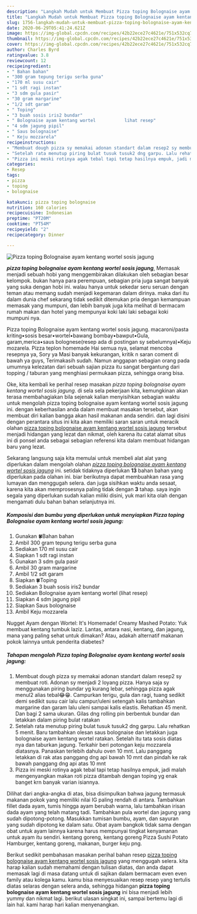 ```yaml
---
description: "Langkah Mudah untuk Membuat Pizza toping Bolognaise ayam kentang wortel sosis jagung, Anti Gagal"
title: "Langkah Mudah untuk Membuat Pizza toping Bolognaise ayam kentang wortel sosis jagung, Anti Gagal"
slug: 1756-langkah-mudah-untuk-membuat-pizza-toping-bolognaise-ayam-kentang-wortel-sosis-jagung-anti-gagal
date: 2020-06-29T05:41:24.621Z
image: https://img-global.cpcdn.com/recipes/42b22ece27c4621e/751x532cq70/pizza-toping-bolognaise-ayam-kentang-wortel-sosis-jagung-foto-resep-utama.jpg
thumbnail: https://img-global.cpcdn.com/recipes/42b22ece27c4621e/751x532cq70/pizza-toping-bolognaise-ayam-kentang-wortel-sosis-jagung-foto-resep-utama.jpg
cover: https://img-global.cpcdn.com/recipes/42b22ece27c4621e/751x532cq70/pizza-toping-bolognaise-ayam-kentang-wortel-sosis-jagung-foto-resep-utama.jpg
author: Charles Byrd
ratingvalue: 3.8
reviewcount: 12
recipeingredient:
- " Bahan bahan"
- "300 gram tepung terigu serba guna"
- "170 ml susu cair"
- "1 sdt ragi instan"
- "3 sdm gula pasir"
- "30 gram margarine"
- "1/2 sdt garam"
- " Toping"
- "3 buah sosis iris2 bundar"
- " Bolognaise ayam kentang wortel           lihat resep"
- "4 sdm jagung pipil"
- " Saus bolognaise"
- " Keju mozzarela"
recipeinstructions:
- "Membuat dough pizza sy memakai adonan standart dalam resep2 sy membuat roti. Adonan sy menjadi 2 loyang pizza. Hanya saja sy menggunakan piring bundar yg kurang lebar, sehingga pizza agak menul2 alias tebal😂😁. Campurkan terigu, gula dan ragi, tuang sedikit demi sedikit susu cair lalu campur/uleni setengah kalis tambahkan margarine dan garam lalu uleni sampai kalis elastis. Rehatkan 45 menit. Dan bagi 2 sama ukuran. Gilas dng rolling pin berbentuk bundar dan letakkan dalam piring bulat ratakan"
- "Setelah rata menutup piring bulat tusuk tusuk2 dng garpu. Lalu rehatkan 5 menit. Baru tambahkan olesan saus bolognaise dan letakkan juga bolognaise ayam kentang wortel ratakan. Setelah itu tata sosis diatas nya dan taburkan jagung. Terkahir beri potongan keju mozzarela diatasnya. Panaskan terlebih dahulu oven 10 mnt. Lalu panggang letakkan di rak atas panggang dng api bawah 10 mnt dan pindah ke rak bawah panggang dng api atas 10 mnt"
- "Pizza ini meski rotinya agak tebal tapi tetap hasilnya empuk, jadi malah mengenyangkan makan roti pizza ditambah dengan toping yg enak banget krn banyak varian isiannya."
categories:
- Resep
tags:
- pizza
- toping
- bolognaise

katakunci: pizza toping bolognaise 
nutrition: 160 calories
recipecuisine: Indonesian
preptime: "PT20M"
cooktime: "PT54M"
recipeyield: "2"
recipecategory: Dinner

---
```



![Pizza toping Bolognaise ayam kentang wortel sosis jagung](https://img-global.cpcdn.com/recipes/42b22ece27c4621e/751x532cq70/pizza-toping-bolognaise-ayam-kentang-wortel-sosis-jagung-foto-resep-utama.jpg)

<b><i>pizza toping bolognaise ayam kentang wortel sosis jagung</i></b>, Memasak menjadi sebuah hobi yang menggembirakan dilakukan oleh sebagian besar kelompok. bukan hanya para perempuan, sebagian pria juga sangat banyak yang suka dengan hobi ini. walau hanya untuk sekedar seru seruan dengan teman atau memang sudah menjadi kegemaran dalam dirinya. maka dari itu dalam dunia chef sekarang tidak sedikit ditemukan pria dengan kemampuan memasak yang mumpuni, dan lebih banyak juga kita melihat di bermacam rumah makan dan hotel yang mempunyai koki laki laki sebagai koki mumpuni nya.

Pizza toping Bolognaise ayam kentang wortel sosis jagung. macaroni/pasta kriting•sosis besar•wortel•bawang bombay•bawput•Gula, garam,merica•saus bolognese(resep ada di postingan sy sebelumnya)•Keju mozarela. Pizza teplon homemade Hai semua nya, selamat mencoba resepnya ya, Sory ya Masi banyak kekurangan, kritik n saran coment di bawah ya guys, Terimakasih sudah. Namun anggapan sebagian orang pada umumnya kelezatan dari sebuah sajian pizza itu sangat bergantung dari topping / taburan yang menghiasi permukaan pizza, sehingga orang bisa.

Oke, kita kembali ke perihal resep masakan <i>pizza toping bolognaise ayam kentang wortel sosis jagung</i>. di sela sela pekerjaan kita, kemungkinan akan terasa membahagiakan bila sejenak kalian menyisihkan sebagian waktu untuk mengolah pizza toping bolognaise ayam kentang wortel sosis jagung ini. dengan keberhasilan anda dalam membuat masakan tersebut, akan membuat diri kalian bangga akan hasil makanan anda sendiri. dan lagi disini dengan perantara situs ini kita akan memiliki saran saran untuk meracik olahan <u>pizza toping bolognaise ayam kentang wortel sosis jagung</u> tersebut menjadi hidangan yang lezat dan nikmat, oleh karena itu catat alamat situs ini di ponsel anda sebagai sebagian referensi kita dalam membuat hidangan baru yang lezat.


Sekarang langsung saja kita memulai untuk membeli alat alat yang diperlukan dalam mengolah olahan <u><i>pizza toping bolognaise ayam kentang wortel sosis jagung</i></u> ini. setidak tidaknya diperlukan <b>13</b> bahan bahan yang diperlukan pada olahan ini. biar berikutnya dapat membuahkan rasa yang lumayan dan menggugah selera. dan juga sisihkan waktu anda sesaat, karena kita akan memprosesnya paling tidak dengan <b>3</b> tahap. saya ingin segala yang diperlukan sudah kalian miliki disini, yuk mari kita olah dengan mengamati dulu bahan bahan selanjutnya ini.

<!--inarticleads1-->

##### Komposisi dan bumbu yang diperlukan untuk menyiapkan Pizza toping Bolognaise ayam kentang wortel sosis jagung:

1. Gunakan  🍀Bahan bahan
1. Ambil 300 gram tepung terigu serba guna
1. Sediakan 170 ml susu cair
1. Siapkan 1 sdt ragi instan
1. Gunakan 3 sdm gula pasir
1. Ambil 30 gram margarine
1. Ambil 1/2 sdt garam
1. Siapkan  🍀Toping
1. Sediakan 3 buah sosis iris2 bundar
1. Sediakan  Bolognaise ayam kentang wortel           (lihat resep)
1. Siapkan 4 sdm jagung pipil
1. Siapkan  Saus bolognaise
1. Ambil  Keju mozzarela


Nugget Ayam dengan Wortel: It&#39;s Homemade! Creamy Mashed Potato: Yuk membuat kentang tumbuk laziz. Lantas, antara nasi, kentang, dan jagung, mana yang paling sehat untuk dimakan? Atau, adakah alternatif makanan pokok lainnya untuk penderita diabetes? 

<!--inarticleads2-->

##### Tahapan mengolah Pizza toping Bolognaise ayam kentang wortel sosis jagung:

1. Membuat dough pizza sy memakai adonan standart dalam resep2 sy membuat roti. Adonan sy menjadi 2 loyang pizza. Hanya saja sy menggunakan piring bundar yg kurang lebar, sehingga pizza agak menul2 alias tebal😂😁. Campurkan terigu, gula dan ragi, tuang sedikit demi sedikit susu cair lalu campur/uleni setengah kalis tambahkan margarine dan garam lalu uleni sampai kalis elastis. Rehatkan 45 menit. Dan bagi 2 sama ukuran. Gilas dng rolling pin berbentuk bundar dan letakkan dalam piring bulat ratakan
1. Setelah rata menutup piring bulat tusuk tusuk2 dng garpu. Lalu rehatkan 5 menit. Baru tambahkan olesan saus bolognaise dan letakkan juga bolognaise ayam kentang wortel ratakan. Setelah itu tata sosis diatas nya dan taburkan jagung. Terkahir beri potongan keju mozzarela diatasnya. Panaskan terlebih dahulu oven 10 mnt. Lalu panggang letakkan di rak atas panggang dng api bawah 10 mnt dan pindah ke rak bawah panggang dng api atas 10 mnt
1. Pizza ini meski rotinya agak tebal tapi tetap hasilnya empuk, jadi malah mengenyangkan makan roti pizza ditambah dengan toping yg enak banget krn banyak varian isiannya.


Dilihat dari angka-angka di atas, bisa disimpulkan bahwa jagung termasuk makanan pokok yang memiliki nilai IG paling rendah di antara. Tambahkan fillet dada ayam, tumis hingga ayam berubah warna, lalu tambahkan irisan dada ayam yang telah matang tadi. Tambahkan pula wortel dan jagung yang sudah dipotong-potong. Masukkan tumisan bumbu, ayam, dan sayuran yang sudah dipotong ke dalam satu. Obat ayam bangkok tidak sama dengan obat untuk ayam lainnya karena harus mempunyai tingkat kenyamanan untuk ayam itu sendiri. kentang goreng, kentang goreng Pizza Sushi Potato Hamburger, kentang goreng, makanan, burger keju png. 

Berikut sedikit pembahasan masakan perihal bahan resep <u>pizza toping bolognaise ayam kentang wortel sosis jagung</u> yang menggugah selera. kita harap kalian sudah memahami dengan tulisan diatas, dan anda dapat memasak lagi di masa datang untuk di sajikan dalam bermacam even even family atau kolega kamu. kamu bisa menyesuaikan resep resep yang tertulis diatas selaras dengan selera anda, sehingga hidangan <b>pizza toping bolognaise ayam kentang wortel sosis jagung</b> ini bisa menjadi lebih yummy dan nikmat lagi. berikut ulasan singkat ini, sampai bertemu lagi di lain hal. kami harap hari kalian menyenangkan.
